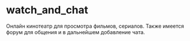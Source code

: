 # watch_and_chat
Онлайн кинотеатр для просмотра фильмов, сериалов. Также имеется форум для общения и в дальнейшем добавление чата.

